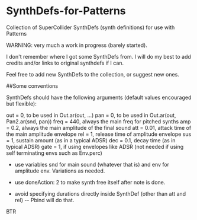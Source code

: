 SynthDefs-for-Patterns
======================

Collection of SuperCollider SynthDefs (synth definitions) for use with Patterns

WARNING: very much a work in progress (barely started).

I don't remember where I got some SynthDefs from. I will do my best to add credits and/or links to original synthdefs if I can.

Feel free to add new SynthDefs to the collection, or suggest new ones.

##Some conventions

SynthDefs should have the following arguments (default values encouraged but flexible):

out = 0, to be used in Out.ar(out, ...)
pan = 0, to be used in Out.ar(out, Pan2.ar(snd, pan))
freq = 440, always the main freq for pitched synths
amp = 0.2, always the main amplitude of the final sound
att = 0.01, attack time of the main amplitude envelope
rel = 1, release time of amplitude envelope
sus = 1, sustain amount (as in a typical ADSR)
dec = 0.1, decay time (as in typical ADSR)
gate = 1, if using envelopes like ADSR (not needed if using self terminating envs such as Env.perc)

* use variables snd for main sound (whatever that is) and env for amplitude env. Variations as needed.

* use doneAction: 2 to make synth free itself after note is done.

* avoid specifying durations directly inside SynthDef (other than att and rel) -- Pbind will do that.

BTR
